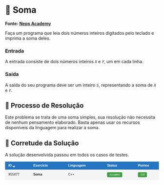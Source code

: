 # 🧮 Soma

**Fonte: [Neps Academy](https://neps.academy/br/exercise/84)**

Faça um programa que leia dois números inteiros digitados pelo teclado e imprima a soma deles.

### Entrada
A entrada consiste de dois números inteiros *`X`* e *`Y`*, um em cada linha.

### Saída
A saída do seu programa deve ser um inteiro *`S`*, representando a soma de *`X`* e *`Y`*.

## 🧩 Processo de Resolução
Este problema se trata de uma soma simples, sua resolução não necessita de nenhum pensamento elaborado. Basta apenas usar os recursos disponíveis da linguagem para realizar a soma.

## 📝 Corretude da Solução
A solução desenvolvida passou em todos os casos de testes.

![Accepted](img/accepted.png)
